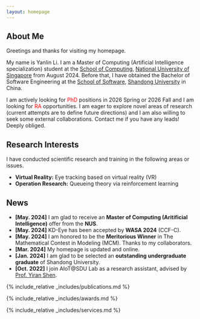 ```yaml
---
layout: homepage
---
```


## About Me

Greetings and thanks for visiting my homepage. 

My name is Yanlin Li. I am a Master of Computing (Artificial Intelligence specialization) student at the [School of Computing](https://www.comp.nus.edu.sg/), [National University of Singapore](https://nus.edu.sg/) from August 2024. Before that, I have obtained the Bachelor of Software Engineering at the [School of Software](https://www.sc.sdu.edu.cn/), [Shandong University](https://www.sdu.edu.cn/) in China.

I am actively looking for <font color='red'>PhD</font> positions in 2026 Spring or 2026 Fall and I am looking for <font color='red'>RA</font> opportunities. I am eager to explore novel areas of research (current attempts are to define future directions) and I am also willing to seek some external collaborations. Contact me if you have any leads! Deeply obliged.

## Research Interests

I have conducted scientific research and training in the following areas or issues.
- **Virtual Reality:** Eye tracking based on virtual reality (VR)
- **Operation Research:** Queueing theory via reinforcement learning


## News
- **[May. 2024]** I am glad to receive an **Master of Computing (Aritificial Intelligence)** offer from the **NUS**.
- **[May. 2024]** KD-Eye has been accepted by **WASA 2024** (CCF-C).
- **[May. 2024]** I am honored to be the **Meritorious Winner** in The Mathematical Contest in Modeling (MCM). Thanks to my collaborators.
- **[Mar. 2024]** My homepage is updated and online.
- **[Jan. 2024]** I am glad to be selected an **outstanding undergraduate graduate** of Shandong University. 
- **[Oct. 2022]** I join AIoT@SDU Lab as a research assistant, advised by [Prof. Yiran Shen](https://faculty.sdu.edu.cn/shenyiran/en/index.htm).

{% include_relative _includes/publications.md %}

{% include_relative _includes/awards.md %}

{% include_relative _includes/services.md %}


